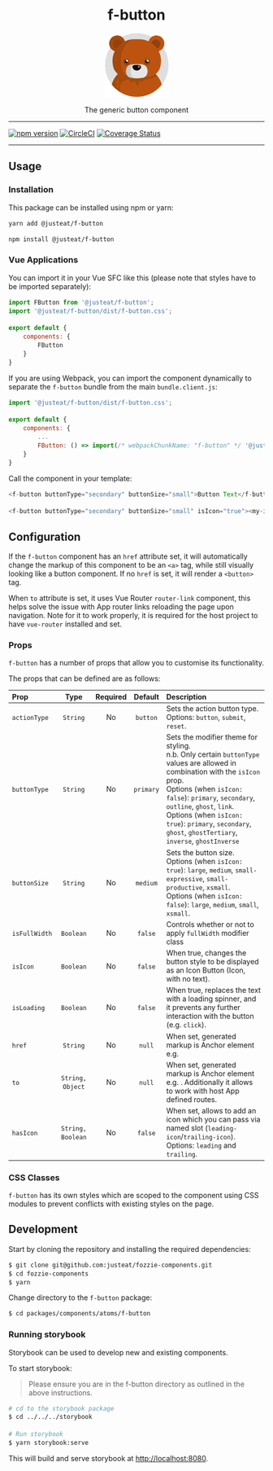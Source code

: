 
<div align="center">
  <h1>f-button</h1>

  <img width="125" alt="Fozzie Bear" src="../../../../bear.png" />

  <p>The generic button component</p>
</div>

---

[![npm version](https://badge.fury.io/js/%40justeat%2Ff-button.svg)](https://badge.fury.io/js/%40justeat%2Ff-button)
[![CircleCI](https://circleci.com/gh/justeat/fozzie-components.svg?style=svg)](https://circleci.com/gh/justeat/workflows/fozzie-components)
[![Coverage Status](https://coveralls.io/repos/github/justeat/f-button/badge.svg)](https://coveralls.io/github/justeat/f-button)

---

## Usage

### Installation

This package can be installed using npm or yarn:

```sh
yarn add @justeat/f-button
```

```sh
npm install @justeat/f-button
```

### Vue Applications

You can import it in your Vue SFC like this (please note that styles have to be imported separately):


```js
import FButton from '@justeat/f-button';
import '@justeat/f-button/dist/f-button.css';

export default {
    components: {
        FButton
    }
}
```

If you are using Webpack, you can import the component dynamically to separate the `f-button` bundle from the main `bundle.client.js`:

```js
import '@justeat/f-button/dist/f-button.css';

export default {
    components: {
        ...
        FButton: () => import(/* webpackChunkName: "f-button" */ '@justeat/f-button')
    }
}

```

Call the component in your template:

```js
<f-button buttonType="secondary" buttonSize="small">Button Text</f-button>

<f-button buttonType="secondary" buttonSize="small" isIcon="true"><my-icon /><f-button>
```

## Configuration

If the `f-button` component has an `href` attribute set, it will automatically change the markup of this component to be an `<a>` tag, while still visually looking like a button component. If no `href` is set, it will render a `<button>` tag.

When `to` attribute is set, it uses Vue Router `router-link` component, this helps solve the issue with App router links reloading the page upon navigation. Note for it to work properly, it is required for the host project to have `vue-router` installed and set.

### Props

`f-button` has a number of props that allow you to customise its functionality.

The props that can be defined are as follows:

| Prop          | Type              | Required   | Default  | Description |
| :---          | :---:             | :---:      | :---:    | :---        |
| `actionType`  | `String`          | No         | `button` | Sets the action button type.<br>Options: `button`, `submit`, `reset`. |
| `buttonType`  | `String`          | No         | `primary`| Sets the modifier theme for styling.<br>n.b. Only certain `buttonType` values are allowed in combination with the `isIcon` prop.<br>Options (when `isIcon: false`): `primary`, `secondary`, `outline`, `ghost`, `link`.<br>Options (when `isIcon: true`): `primary`, `secondary`, `ghost`, `ghostTertiary`, `inverse`, `ghostInverse`|
| `buttonSize`  | `String`          | No         | `medium` | Sets the button size.<br>Options (when `isIcon: true`): `large`, `medium`, `small-expressive`, `small-productive`, `xsmall`.<br>Options (when `isIcon: false`): `large`, `medium`, `small`, `xsmall`. |
| `isFullWidth` | `Boolean`         | No         | `false`  | Controls whether or not to apply `fullWidth` modifier class |
| `isIcon`      | `Boolean`         | No         | `false`  | When true, changes the button style to be displayed as an Icon Button (Icon, with no text). |
| `isLoading`   | `Boolean`         | No         | `false`  | When true, replaces the text with a loading spinner, and it prevents any further interaction with the button (e.g. `click`). |
| `href`        | `String`          | No         | `null`   | When set, generated markup is Anchor element e.g. <a> |
| `to`          | `String, Object`  | No         | `null`   | When set, generated markup is Anchor element e.g. <a>. Additionally it allows to work with host App defined routes. |
|`hasIcon`      | `String, Boolean` | No         | `false`  | When set, allows to add an icon which you can pass via named slot (`leading-icon`/`trailing-icon`).<br>Options: `leading` and `trailing`. |

### CSS Classes

`f-button` has its own styles which are scoped to the component using CSS modules to prevent conflicts with existing styles on the page.

## Development

Start by cloning the repository and installing the required dependencies:

```sh
$ git clone git@github.com:justeat/fozzie-components.git
$ cd fozzie-components
$ yarn
```

Change directory to the `f-button` package:

```sh
$ cd packages/components/atoms/f-button
```

### Running storybook

Storybook can be used to develop new and existing components.

To start storybook:

> Please ensure you are in the f-button directory as outlined in the above instructions.

```sh
# cd to the storybook package
$ cd ../../../storybook

# Run storybook
$ yarn storybook:serve
```

This will build and serve storybook at [http://localhost:8080](http://localhost:8080).
